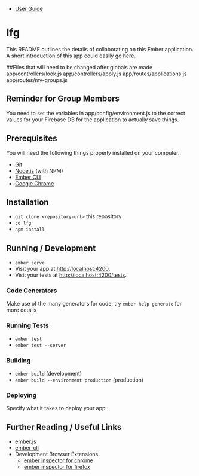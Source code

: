 
* [User Guide](https://docs.google.com/document/d/1WLK4PcJH7yjXm1LGeh5VAf4x9FUP5Jc6lJfRdnaFb1w/edit?usp=sharing)


# lfg

This README outlines the details of collaborating on this Ember application.
A short introduction of this app could easily go here.

##Files that will need to be changed after globals are made
app/controllers/look.js
app/controllers/apply.js
app/routes/applications.js
app/routes/my-groups.js

## Reminder for Group Members

You need to set the variables in app/config/environment.js to the correct values for your Firebase DB for the application to actually save things.

## Prerequisites

You will need the following things properly installed on your computer.

* [Git](https://git-scm.com/)
* [Node.js](https://nodejs.org/) (with NPM)
* [Ember CLI](https://ember-cli.com/)
* [Google Chrome](https://google.com/chrome/)

## Installation

* `git clone <repository-url>` this repository
* `cd lfg`
* `npm install`

## Running / Development

* `ember serve`
* Visit your app at [http://localhost:4200](http://localhost:4200).
* Visit your tests at [http://localhost:4200/tests](http://localhost:4200/tests).

### Code Generators

Make use of the many generators for code, try `ember help generate` for more details

### Running Tests

* `ember test`
* `ember test --server`

### Building

* `ember build` (development)
* `ember build --environment production` (production)

### Deploying

Specify what it takes to deploy your app.

## Further Reading / Useful Links

* [ember.js](https://emberjs.com/)
* [ember-cli](https://ember-cli.com/)
* Development Browser Extensions
  * [ember inspector for chrome](https://chrome.google.com/webstore/detail/ember-inspector/bmdblncegkenkacieihfhpjfppoconhi)
  * [ember inspector for firefox](https://addons.mozilla.org/en-US/firefox/addon/ember-inspector/)
